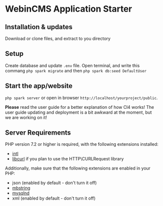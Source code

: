 # WebinCMS Application Starter

## Installation & updates

Download or clone files, and extract to you directory

## Setup

Create database and update `.env` file.
Open terminal, and write this commang `php spark migrate` and then `php spark db:seed DefaultUser`

## Start the app/website

`php spark server` or open in browser `http://localhost/yourproject/public`.

**Please** read the user guide for a better explanation of how CI4 works!
The user guide updating and deployment is a bit awkward at the moment, but we are working on it!

## Server Requirements

PHP version 7.2 or higher is required, with the following extensions installed: 

- [intl](http://php.net/manual/en/intl.requirements.php)
- [libcurl](http://php.net/manual/en/curl.requirements.php) if you plan to use the HTTP\CURLRequest library

Additionally, make sure that the following extensions are enabled in your PHP:

- json (enabled by default - don't turn it off)
- [mbstring](http://php.net/manual/en/mbstring.installation.php)
- [mysqlnd](http://php.net/manual/en/mysqlnd.install.php)
- xml (enabled by default - don't turn it off)
